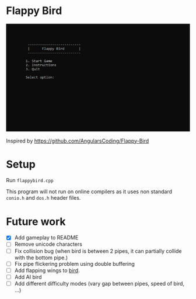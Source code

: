 # Flappy Bird
![](BirdVersion1.gif)

Inspired by https://github.com/AngularsCoding/Flappy-Bird
# Setup # 
Run `flappybird.cpp`

This program will not run on online compilers as it uses non standard `conio.h` and `dos.h` header files.

# Future work #
- [x] Add gameplay to README
- [ ] Remove unicode characters
- [ ] Fix collision bug (when bird is between 2 pipes, it can partially collide with the bottom pipe.)
- [ ] Fix pipe flickering problem using double buffering
- [ ] Add flapping wings to [bird](https://imgur.com/gallery/gKpkYqL).
- [ ] Add AI bird
- [ ] Add different difficulty modes (vary gap between pipes, speed of bird, ...)
